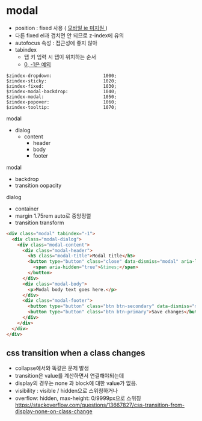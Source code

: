 # modal

- position : fixed 사용 ( [모바일 ie 미지원 ](https://caniuse.com/#search=position%20fixed))
- 다른 fixed el과 겹치면 안 되므로 z-index에 유의
- autofocus 속성 : 접근성에 좋지 않아
- tabindex
  - 탭 키 입력 시 탭이 위치하는 순서
  - [0, -1은 예외](https://stackoverflow.com/questions/32911355/whats-the-tabindex-1-in-bootstrap-for)

```
$zindex-dropdown:                   1000;
$zindex-sticky:                     1020;
$zindex-fixed:                      1030;
$zindex-modal-backdrop:             1040;
$zindex-modal:                      1050;
$zindex-popover:                    1060;
$zindex-tooltip:                    1070;
```

modal
  - dialog
      - content
        - header
        - body
        - footer

modal
- backdrop
- transition oopacity
  
dialog
- container
- margin 1.75rem auto로 중앙정렬 
- transition transform

```html
<div class="modal" tabindex="-1">
  <div class="modal-dialog">
    <div class="modal-content">
      <div class="modal-header">
        <h5 class="modal-title">Modal title</h5>
        <button type="button" class="close" data-dismiss="modal" aria-label="Close">
          <span aria-hidden="true">&times;</span>
        </button>
      </div>
      <div class="modal-body">
        <p>Modal body text goes here.</p>
      </div>
      <div class="modal-footer">
        <button type="button" class="btn btn-secondary" data-dismiss="modal">Close</button>
        <button type="button" class="btn btn-primary">Save changes</button>
      </div>
    </div>
  </div>
</div>
```

## css transition when a class changes

- collapse에서와 똑같은 문제 발생
- transition은 value를 계산하면서 연결해야되는데
- display의 경우는 none 과 block에 대한 value가 없음.
- visibility : visible / hidden으로 스위칭하거나
- overflow: hidden, max-height: 0/9999px으로 스위칭
https://stackoverflow.com/questions/13667827/css-transition-from-display-none-on-class-change
